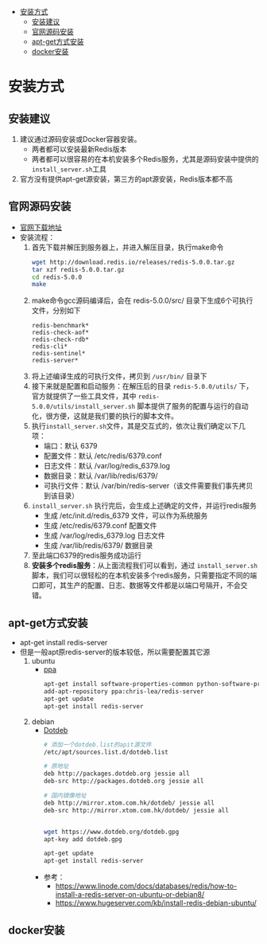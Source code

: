<!-- TOC -->

- [安装方式](#安装方式)
    - [安装建议](#安装建议)
    - [官网源码安装](#官网源码安装)
    - [apt-get方式安装](#apt-get方式安装)
    - [docker安装](#docker安装)

<!-- /TOC -->

# 安装方式

## 安装建议

1. 建议通过源码安装或Docker容器安装。
    - 两者都可以安装最新Redis版本
    - 两者都可以很容易的在本机安装多个Redis服务，尤其是源码安装中提供的`install_server.sh`工具
2. 官方没有提供apt-get源安装，第三方的apt源安装，Redis版本都不高

## 官网源码安装

- [官网下载地址](https://redis.io/download)
- 安装流程：
    1. 首先下载并解压到服务器上，并进入解压目录，执行make命令
        ```sh
        wget http://download.redis.io/releases/redis-5.0.0.tar.gz
        tar xzf redis-5.0.0.tar.gz
        cd redis-5.0.0
        make
        ```
    2. make命令gcc源码编译后，会在 redis-5.0.0/src/ 目录下生成6个可执行文件，分别如下
        ```
        redis-benchmark*
        redis-check-aof*
        redis-check-rdb*
        redis-cli*
        redis-sentinel*
        redis-server*
        ```
    3. 将上述编译生成的可执行文件，拷贝到 `/usr/bin/` 目录下
    4. 接下来就是配置和启动服务：在解压后的目录 `redis-5.0.0/utils/` 下，官方就提供了一些工具文件，其中 `redis-5.0.0/utils/install_server.sh` 脚本提供了服务的配置与运行的自动化，很方便，这就是我们要的执行的脚本文件。
    5. 执行`install_server.sh`文件，其是交互式的，依次让我们确定以下几项：
        - 端口：默认 6379
        - 配置文件：默认 /etc/redis/6379.conf
        - 日志文件：默认 /var/log/redis_6379.log
        - 数据目录：默认 /var/lib/redis/6379/
        - 可执行文件：默认 /var/bin/redis-server（该文件需要我们事先拷贝到该目录）
    6. `install_server.sh` 执行完后，会生成上述确定的文件，并运行redis服务
        - 生成 /etc/init.d/redis_6379 文件，可以作为系统服务
        - 生成 /etc/redis/6379.conf 配置文件
        - 生成 /var/log/redis_6379.log 日志文件
        - 生成 /var/lib/redis/6379/ 数据目录
    7. 至此端口6379的redis服务成功运行
    8. **安装多个redis服务**：从上面流程我们可以看到，通过 `install_server.sh` 脚本，我们可以很轻松的在本机安装多个redis服务，只需要指定不同的端口即可，其生产的配置、日志、数据等文件都是以端口号隔开，不会交错。

<!-- 首先[官网](https://redis.io/download)只提供了源码包xx.tar.gz的下载。

基于redis-3.2.9 安装流程如下：

1. 下载源码 wget，解压 tar，编译 make

![](../../assets/redis_source_make.png)

2. 配置redis程序

第一步源码编译后会在/redis-3.2.9/src/目录下生成6个可执行文件

![](../../assets/redis_bin.png)

**虽然得到了可执行程序，但是还需要一些配置，才能使redis正常的跑在Linux系统上**

- 配置开机启动脚本 /etc/init.d/redis-server

作用：一是开机启动，二是提供`service redis-server start|stop|restart|status`这样的快捷指令

- 配置path，使命令行中能识别上面6个可执行文件

Linux系统的PATH默认是"/usr/local/sbin:/usr/local/bin:/usr/sbin:/usr/bin:/sbin:/bin"。

有两种方式配置path，一是将/redis-3.2.9添加到PATH后面，二是将bin文件拷贝到默认的PATH下面，一般放在"/usr/local/bin"或"/usr/bin"下面。

优先采用第二种配置PATH方式。

- 配置redis-server启动配置文件 /etc/redis/redis.conf

redis服务的启动尽量采用配置文件方式：  
`redis-server /etc/redis/redis.conf`

在配置文件再进行redis-server程序运行时的详细配置。

源码根目录下/redis-3.2.9/下有官方提供的redis.conf参考文件。

- 增加用户和用户组redis，以redis用户启动redis-server

- **自动化配置**

执行/redis-3.2.9/utils/下 install_server.sh脚本自动配置上面的东西，然后启动 -->

## apt-get方式安装

- apt-get install redis-server
- 但是一般apt原redis-server的版本较低，所以需要配置其它源
    1. ubuntu
        - [ppa](https://launchpad.net/)
            ```sh
            apt-get install software-properties-common python-software-properties
            add-apt-repository ppa:chris-lea/redis-server
            apt-get update
            apt-get install redis-server
            ```
    2. debian
        - [Dotdeb](https://www.dotdeb.org/)
            ```sh
            # 添加一个dotdeb.list的apit源文件
            /etc/apt/sources.list.d/dotdeb.list
            
            # 原地址
            deb http://packages.dotdeb.org jessie all
            deb-src http://packages.dotdeb.org jessie all

            # 国内镜像地址
            deb http://mirror.xtom.com.hk/dotdeb/ jessie all
            deb-src http://mirror.xtom.com.hk/dotdeb/ jessie all


            wget https://www.dotdeb.org/dotdeb.gpg
            apt-key add dotdeb.gpg

            apt-get update
            apt-get install redis-server
            ```
        - 参考：
            - https://www.linode.com/docs/databases/redis/how-to-install-a-redis-server-on-ubuntu-or-debian8/
            - https://www.hugeserver.com/kb/install-redis-debian-ubuntu/

## docker安装


